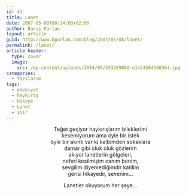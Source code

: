 ```yaml
---
id: 43
title: Lanet
date: 2007-05-08T00:14:03+02:00
author: Barış Parlan
layout: article
guid: http://www.bparlan.com/blog/2007/05/08/lanet/
permalink: /lanet/
article header:
  type: cover
  image:
    src: /wp-content/uploads/2004/09/243289802-e1424504380364.jpg
categories:
  - Yazılarım
tags:
  - edebiyat
  - haykırış
  - hikaye
  - Lanet
  - şiir
---
```


<p align="center">
  Teğet geçiyor haykırışlarım bileklerimi<br /> kesemiyorum ama öyle bir istek<br /> öyle bir akıntı var ki kalbimden sokaklara<br /> damar gibi oluk oluk gözlerim<br /> akıyor lanetlerin gölgeleri,<br /> neferi kesilmişim canım benim,<br /> sevgilim diyemediğimdir katilim<br /> gerisi hikayedir, sevenim&#8230;
</p>

<p align="center">
  Lanetler okuyorum her şeye&#8230;
</p>
